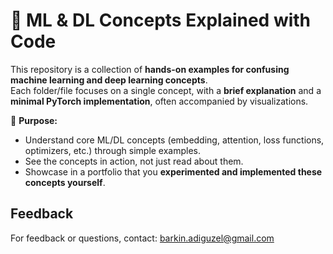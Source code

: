 # 🧩 ML & DL Concepts Explained with Code

This repository is a collection of **hands-on examples for confusing machine learning and deep learning concepts**.  
Each folder/file focuses on a single concept, with a **brief explanation** and a **minimal PyTorch implementation**, often accompanied by visualizations.  

📌 **Purpose:**  
- Understand core ML/DL concepts (embedding, attention, loss functions, optimizers, etc.) through simple examples.  
- See the concepts in action, not just read about them.  
- Showcase in a portfolio that you **experimented and implemented these concepts yourself**.


## Feedback

For feedback or questions, contact: [barkin.adiguzel@gmail.com](mailto:barkin.adiguzel@gmail.com)
